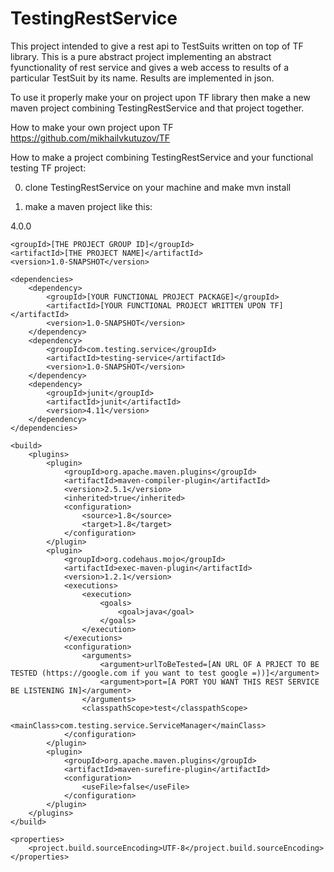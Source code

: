 # TestingRestService
This project intended to give a rest api to TestSuits written on top of TF library. This is a pure abstract project implementing an abstract fyunctionality of rest service and gives a web access to results of a particular TestSuit by its name. Results are implemented in json. 

To use it properly make your on project upon TF library then make a new maven project combining TestingRestService 
and that project together.

How to make your own project upon TF https://github.com/mikhailvkutuzov/TF

How to make a project combining TestingRestService and your functional testing TF project:

0. clone TestingRestService on your machine and make mvn install

1. make a maven project like this:

<?xml version="1.0" encoding="UTF-8"?>
<project xmlns="http://maven.apache.org/POM/4.0.0"
         xmlns:xsi="http://www.w3.org/2001/XMLSchema-instance"
         xsi:schemaLocation="http://maven.apache.org/POM/4.0.0 http://maven.apache.org/xsd/maven-4.0.0.xsd">
    <modelVersion>4.0.0</modelVersion>

    <groupId>[THE PROJECT GROUP ID]</groupId>
    <artifactId>[THE PROJECT NAME]</artifactId>
    <version>1.0-SNAPSHOT</version>

    <dependencies>
        <dependency>
            <groupId>[YOUR FUNCTIONAL PROJECT PACKAGE]</groupId>
            <artifactId>[YOUR FUNCTIONAL PROJECT WRITTEN UPON TF]</artifactId>
            <version>1.0-SNAPSHOT</version>
        </dependency>
        <dependency>
            <groupId>com.testing.service</groupId>
            <artifactId>testing-service</artifactId>
            <version>1.0-SNAPSHOT</version>
        </dependency>
        <dependency>
            <groupId>junit</groupId>
            <artifactId>junit</artifactId>
            <version>4.11</version>
        </dependency>
    </dependencies>

    <build>
        <plugins>
            <plugin>
                <groupId>org.apache.maven.plugins</groupId>
                <artifactId>maven-compiler-plugin</artifactId>
                <version>2.5.1</version>
                <inherited>true</inherited>
                <configuration>
                    <source>1.8</source>
                    <target>1.8</target>
                </configuration>
            </plugin>
            <plugin>
                <groupId>org.codehaus.mojo</groupId>
                <artifactId>exec-maven-plugin</artifactId>
                <version>1.2.1</version>
                <executions>
                    <execution>
                        <goals>
                            <goal>java</goal>
                        </goals>
                    </execution>
                </executions>
                <configuration>
                    <arguments>
                        <argument>urlToBeTested=[AN URL OF A PRJECT TO BE TESTED (https://google.com if you want to test google =))]</argument>
                        <argument>port=[A PORT YOU WANT THIS REST SERVICE BE LISTENING IN]</argument>
                    </arguments>
                    <classpathScope>test</classpathScope>
                    <mainClass>com.testing.service.ServiceManager</mainClass>
                </configuration>
            </plugin>
            <plugin>
                <groupId>org.apache.maven.plugins</groupId>
                <artifactId>maven-surefire-plugin</artifactId>
                <configuration>
                    <useFile>false</useFile>
                </configuration>
            </plugin>
        </plugins>
    </build>

    <properties>
        <project.build.sourceEncoding>UTF-8</project.build.sourceEncoding>
    </properties>

</project>

